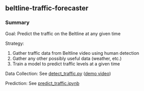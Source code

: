 ## beltline-traffic-forecaster
### Summary
Goal: Predict the traffic on the Beltline at any given time

Strategy:
1. Gather traffic data from Beltline video using human detection
2. Gather any other possibly useful data (weather, etc.)
3. Train a model to predict traffic levels at a given time

Data Collection: See [detect_traffic.py](https://github.com/mac-macoy/beltline-traffic-forecaster/blob/master/detect_traffic.py) ([demo video](https://github.com/mac-macoy/beltline-traffic-forecaster/blob/master/detect_traffic.mov))

Prediction: See [predict_traffic.ipynb](https://github.com/mac-macoy/beltline-traffic-forecaster/blob/master/predict_traffic.ipynb)
